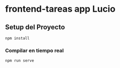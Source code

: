 # frontend-tareas app Lucio

## Setup del Proyecto
```
npm install
```

### Compilar en tiempo real
```
npm run serve
```


